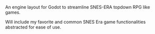 An engine layout for Godot to streamline SNES-ERA topdown RPG like games.

Will include my favorite and common SNES Era game functionalities abstracted for ease of use.
